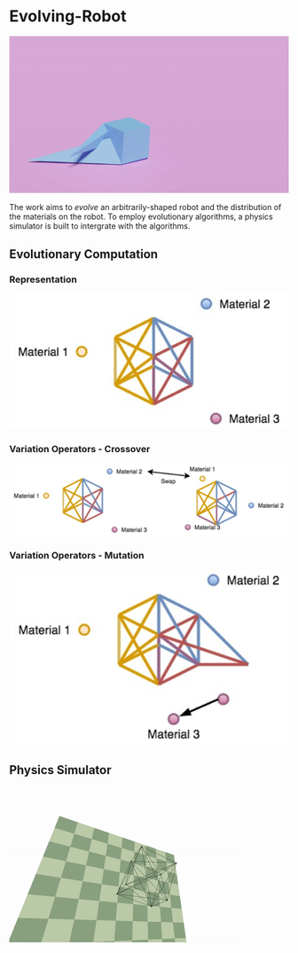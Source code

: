 # Evolving-Robot
![render](mass_based_best_pink.gif)

The work aims to *evolve*  an arbitrarily-shaped robot and the distribution of the materials on the
robot. To employ evolutionary algorithms, a physics simulator is built to intergrate with the algorithms.

## Evolutionary Computation
### Representation
![encoding](images/encoding.png)
### Variation Operators - Crossover
![cross](images/crossover.png)
### Variation Operators - Mutation
![mutation](images/mutation.png)
## Physics Simulator
![bc](bouncing_cube.gif)
